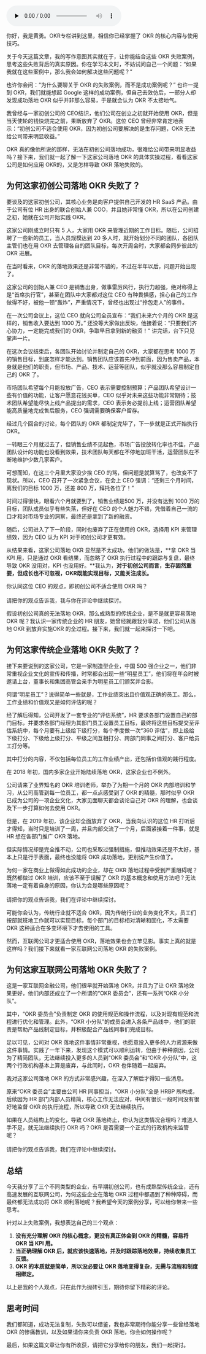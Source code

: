 <audio id="audio" title="29 | 他们落地 OKR 都失败了，原因出在哪儿？" controls="" preload="none"><source id="mp3" src="https://static001.geekbang.org/resource/audio/17/6d/1781d7615829dbdb73e23fbc8654186d.mp3"></audio>

你好，我是黄勇。OKR专栏讲到这里，相信你已经掌握了 OKR 的核心内容与使用技巧。

关于今天这篇文章，我的写作意图其实就在于，让你能结合这些 OKR 失败案例，思考这些失败背后的真实原因。你在学习本文时，不妨试问自己一个问题：“如果我就在这些案例中，那么我会如何解决这些问题呢？”

也许你会问：“为什么要聊关于 OKR 的失败案例，而不是成功案例呢？” 也许一提到 OKR，我们就能想起 Google 这样的成功案例，但自己去效仿后，一部分人却发现成功落地 OKR 似乎并非那么容易，于是就会认为 OKR 不太接地气。

我曾经与一家初创公司的 CEO结识，他们公司在创立之初就开始使用 OKR，但是当天使轮的钱快烧完之前，果断放弃了 OKR。这位 CEO 曾经非常肯定地表示：“初创公司不适合使用 OKR，因为初创公司要解决的是生存问题，OKR 无法给公司带来明显收益。”

OKR 真的像他所说的那样，无法在初创公司落地成功，很难给公司带来明显收益吗？接下来，我们就一起了解一下这家公司落地 OKR 的具体实操过程，看看这家公司是如何应用 OKR的，又是怎样导致 OKR 落地失败的。

## 为何这家初创公司落地 OKR 失败了？

要谈及的这家初创公司，其核心业务是向客户提供自己开发的 HR SaaS 产品。由于公司有位 HR 出身的联合创始人兼 COO，并且她非常懂 OKR，所以在公司创建之初，她就在公司开始实践 OKR。

这家公司刚成立时只有 5 人，大家用 OKR 来管理近期的工作目标。随后，公司招聘了一些新的员工，当人员规模达到 20 多人时，就开始划分不同的团队，各团队主管们也在用 OKR 去管理各自的团队目标，每次开周会时，大家都会同步彼此的 OKR 进展。

在当时看来，OKR 的落地效果还是非常不错的，不过在半年以后，问题开始出现了。

这家公司的创始人兼 CEO 是销售出身，做事雷厉风行，执行力超强，绝对称得上是“首席执行官”，甚至在团队中大家都对这位 CEO 有种畏惧感，担心自己的工作做得不好，被他一顿“轰炸”，严重情况下，曾经也出现过“拎包走人”的事件。

在一次公司会议上，这位 CEO 就向公司全员宣布：“我们未来六个月的 OKR 是这样的，销售收入要达到 1000 万。” 还没等大家做出反映，他接着说：“只要我们齐心协力，一定能完成我们的 OKR，争取早日拿到新的融资！“ 讲完话，台下只见掌声一片。

在这次会议结束后，各团队开始讨论并制定自己的 OKR，大家都在思考 1000 万的销售目标，到底怎样才能达到。销售团队应该首先冲到前面，因为售卖产品，本身就是他们的职责，但市场、产品、技术、运营等团队，似乎就没那么容易制定自己的 OKR 了。

市场团队希望每个月能投放广告，CEO 表示需要控制预算；产品团队希望设计一些有价值的功能，让客户愿意花钱买单，CEO 似乎对未来这些功能非常期待；技术团队希望能尽快上线产品提出的需求，CEO 表示务必提前上线；运营团队希望能高质量地完成售后服务，CEO 强调需要确保客户留存。

经过几个回合的讨论，每个团队的 OKR 都制定完毕了，下一步就是正式开始执行 OKR。

一转眼三个月就过去了，但销售业绩不见起色，市场广告投放转化率也不佳，产品团队设计的功能也没看到效果，技术团队每天都在不停地加班干活，运营团队在不断地维护少数几家客户。

可想而知，在这三个月里大家没少挨 CEO 的骂，但问题是就算骂了，也改变不了现状。所以，CEO 召开了一次紧急会议，在会上 CEO 强调：“还剩三个月时间，离我们的目标 1000 万，还差 800 万，拜托各位了！”

时间过得很快，眼看六个月就要到了，销售业绩是500 万，并没有达到 1000 万的目标，团队成员似乎有些失落，但好在 CEO 的个人魅力不错，凭借着自己一流的口才和对市场专业的洞察，最终还是拿到了新的融资。

随后，公司进入了下一阶段，同时也废弃了正在使用的 OKR，选择用 KPI 来管理绩效，因为 CEO 认为 KPI 对于初创公司才更有效。

从结果来看，这家公司落地 OKR 显然是不太成功，他们的做法是，**拿 OKR 当 KPI 用，只是通过 OKR 看结果，而忽略了 OKR 执行过程中的跟踪与复盘，最终导致 OKR 没用对，KPI 也没用好。**我认为，**对于初创公司而言，生存固然重要，但成长也不可忽视，OKR既能实现目标，又能关注成长。**

> 
<p>你认同这位 CEO 的观点，即初创公司不适合使用 OKR 吗？<br><br>
请把你的观点告诉我，我与你在评论中继续探讨。</p>


假设初创公司真的无法落地 OKR，那么成熟型的传统企业，是不是就更容易落地 OKR 呢？我认识一家传统企业的 HR 朋友，她曾经就跟我分享过，他们公司从落地 OKR 到放弃实施OKR 的全过程。接下来，我们就一起来探讨一下吧。

## 为何这家传统企业落地 OKR 失败了？

接下来要说到的这家公司，它是一家制造型企业，中国 500 强企业之一，他们非常重视企业文化的宣传和传播，时常都会出现一些“明星员工”，他们将在年会时被邀请上台，董事长和集团高管会亲手为明星员工们颁奖并合影。

何谓“明星员工”？说得简单一些就是，工作业绩突出且价值观正确的员工。那么，工作业绩和价值观又是如何评估的呢？

经了解后得知，公司开发了一套专业的“评估系统”，HR 要求各部门设置自己的部门目标，并要求各部门经理为其部门员工设置员工目标，最终将这些目标提交至评估系统中，每个月要有上级给下级打分，每个季度做一次“360 评估”，即上级给下级打分、下级给上级打分、平级之间互相打分、跨部门同事之间打分、客户给员工打分等。

其中打分的内容，不仅包括每位员工的工作业绩产出，还包括价值观的践行程度。

在 2018 年初，国内多家企业开始陆续落地 OKR，这家企业也不例外。

公司请来了业界知名的 OKR 培训老师，举办了为期一个月的 OKR 内部培训和学习，从公司高管到每一位员工，都一点点感受到了 OKR 的精髓，那时似乎 OKR 已成为公司的一项企业文化，大家见面聊天都会谈论自己对 OKR 的理解，也会谈及下一步打算如何去使用 OKR。

但是，在 2019 年初，该企业却全面放弃了 OKR，当我向认识的这位 HR 打听后才得知，当时只是培训了一周，并且内部交流了一个月，后面紧接着一件事，就是HR 想在各部门推广 OKR 落地。

但实际情况却是完全推不动，公司也采取过强制措施，但推动效果还是不太好，基本上只是行于表面，最终也没能将 OKR 成功落地，更别说产生价值了。

> 
<p>为何一家在商业上做得如此成功的企业，却在 OKR 落地过程中受到严重阻碍呢？既然都做过 OKR 培训，应该不至于误解了 OKR 的基本概念和使用方法吧？无法落地一定有着自身的原因，你认为会是哪些原因呢？<br><br>
请把你的观点告诉我，我们在评论中继续探讨。</p>


可能你会认为，传统行业就不适合 OKR，因为传统行业的业务变化不大，员工们按部就班地工作就可以实现目标，每个部门的目标相对清晰和固化，不太需要 OKR 这种适合在多变环境下才去使用的工具。

然而，互联网公司才更适合使用 OKR，落地效果也会立竿见影。事实上真的就是这样吗？我们接下来就看一家互联网公司落地 OKR 的失败案例。

## 为何这家互联网公司落地 OKR 失败了？

这是一家互联网金融公司，他们很早就开始落地 OKR，并且为了让 OKR 落地效果更好，他们内部还成立了一个所谓的“OKR 委员会”，还有一系列“OKR 小分队”。

其中，“OKR 委员会”负责制定 OKR 的使用规范和操作流程，以及对现有规范和流程进行优化和管理。此外，“OKR 小分队”的成员会进入各条产品线中，他们的职责是帮助产品线制定目标，并积极配合产品线同事们完成目标。

足以可见，公司对 OKR 落地这件事情非常重视，也愿意投入更多的人力资源来做这件事情。实践了一年下来，发现这个模式可以顺利运转，但由于种种原因，公司为了精简团队，无法继续投入更多的人员到“OKR 委员会”和“OKR 小分队”中，这两个行政机构基本上算是废弃，与此同时，OKR 也伴随着一起废弃。

我对这家公司落地 OKR 的方式非常感兴趣，在深入了解后才得知一些消息。

原来“OKR 委员会”主要由公司 HR 同事担当，“OKR 小分队”全是 HRBP 所构成，后续因为 HR 部门内部人员精简，核心工作无法应对，中间有很长一段时间没有很好地监督 OKR 的执行流程，所以导致 OKR 无法继续执行。

> 
<p>如果在人员结构上的变化，导致 OKR 落地终止，你认为这类情况合理吗？难道人手不足，就无法继续执行 OKR 吗？OKR 是否需要一个正式的行政机构来监管呢？<br><br>
请把你的观点告诉我，我们在评论中继续探讨。</p>


## 总结

今天我分享了三个不同类型的企业，有早期初创公司，也有成熟型传统企业，还有高速发展的互联网公司，为何这些企业在落地 OKR 过程中都遇到了种种障碍，而最终都无法成功将 OKR 顺利落地呢？我希望今天的案例分享，可以给你带来一些思考。

针对以上失败案例，我想表达自己的三个观点：

1. **没有充分理解 OKR 的核心概念，更没有真正体会到 OKR 的精髓，容易将 OKR 当 KPI 用。**
1. **当正确理解 OKR 后，就应该快速落地，并及时跟踪落地效果，持续收集员工反馈。**
1. **OKR 的本质就是简单，所以没必要让 OKR 落地变得复杂，无需与流程和制度相绑定。**

以上是我的个人观点，只在此作为抛砖引玉，期待你留下精彩的评论。

## 思考时间

我们都知道，成功无法复制，失败可以借鉴，我也非常期待你能分享一些曾经落地 OKR 的惨痛教训，以及如果请你来负责 OKR 落地，你会如何操作呢？

最后，如果这篇文章让你有所收获，请把它分享给你的朋友，我们一起探讨。
